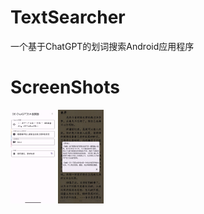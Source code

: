 # TextSearcher

一个基于ChatGPT的划词搜索Android应用程序

# ScreenShots

<img src="images/1.jpg" height="150px" title="主程序界面"/>
<img src="images/2.jpg" height="150px" title="阅读界面">
